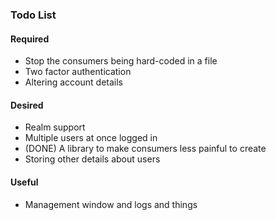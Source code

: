 ### Todo List

#### Required
- Stop the consumers being hard-coded in a file
- Two factor authentication
- Altering account details


#### Desired
- Realm support
- Multiple users at once logged in
- (DONE) A library to make consumers less painful to create
- Storing other details about users


#### Useful
- Management window and logs and things